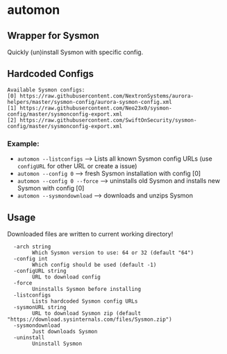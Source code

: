 # automon

## Wrapper for Sysmon

Quickly (un)install Sysmon with specific config.

## Hardcoded Configs
```
Available Sysmon configs:
[0] https://raw.githubusercontent.com/NextronSystems/aurora-helpers/master/sysmon-config/aurora-sysmon-config.xml
[1] https://raw.githubusercontent.com/Neo23x0/sysmon-config/master/sysmonconfig-export.xml
[2] https://raw.githubusercontent.com/SwiftOnSecurity/sysmon-config/master/sysmonconfig-export.xml
```

### Example:

* `automon --listconfigs` --> Lists all known Sysmon config URLs (use `configURL` for other URL or create a issue)
* `automon --config 0` --> fresh Sysmon installation with config [0]
* `automon --config 0 --force` --> uninstalls old Sysmon and installs new Sysmon with config [0]
* `automon --sysmondownload` --> downloads and unzips Sysmon

## Usage

Downloaded files are written to current working directory!

```
  -arch string
        Which Sysmon version to use: 64 or 32 (default "64")
  -config int
        Which config should be used (default -1)
  -configURL string
        URL to download config
  -force
        Uninstalls Sysmon before installing
  -listconfigs
        Lists hardcoded Sysmon config URLs
  -sysmonURL string
        URL to download Sysmon zip (default "https://download.sysinternals.com/files/Sysmon.zip")
  -sysmondownload
        Just downloads Sysmon
  -uninstall
        Uninstall Sysmon
```